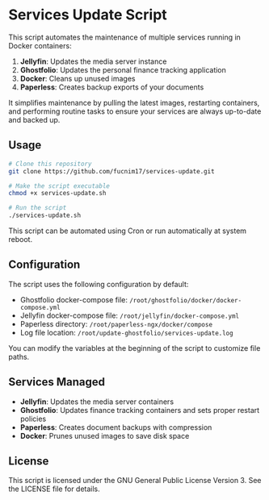 # Services Update Script

This script automates the maintenance of multiple services running in Docker containers:

1. **Jellyfin**: Updates the media server instance
2. **Ghostfolio**: Updates the personal finance tracking application
3. **Docker**: Cleans up unused images
4. **Paperless**: Creates backup exports of your documents

It simplifies maintenance by pulling the latest images, restarting containers, and performing routine tasks to ensure your services are always up-to-date and backed up.

## Usage

```bash
# Clone this repository
git clone https://github.com/fucnim17/services-update.git

# Make the script executable
chmod +x services-update.sh

# Run the script
./services-update.sh
```

This script can be automated using Cron or run automatically at system reboot.

## Configuration

The script uses the following configuration by default:
- Ghostfolio docker-compose file: `/root/ghostfolio/docker/docker-compose.yml`
- Jellyfin docker-compose file: `/root/jellyfin/docker-compose.yml`
- Paperless directory: `/root/paperless-ngx/docker/compose`
- Log file location: `/root/update-ghostfolio/services-update.log`

You can modify the variables at the beginning of the script to customize file paths.

## Services Managed

- **Jellyfin**: Updates the media server containers
- **Ghostfolio**: Updates finance tracking containers and sets proper restart policies
- **Paperless**: Creates document backups with compression
- **Docker**: Prunes unused images to save disk space

## License

This script is licensed under the GNU General Public License Version 3. See the LICENSE file for details.
